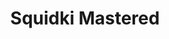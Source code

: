 ---
slug: squidki-mastered
title: Squidki Mastered
description: "Squidki Mastered is an exciting online game. Play for free directly in your browser!"
icon: /images/new_mods/Sprunki Mastered.png
url: https://wowtbc.net/sprunkin/mastered/index.html
previewImage: /images/new_mods/Sprunki Mastered.png
type: new mods

# SEO配置
seo:
  title: "Squidki Mastered - Play Free Online Game | Fun Browser Games"
  description: "Squidki Mastered - Play this fun online game for free in your browser. No download required!"
  ogImage: "/images/new_mods/Sprunki Mastered.png"
  keywords: "squidki-mastered, online game, browser game, free game, new mods game, play online"

videoUrls:
  - https://www.youtube.com/embed/example1
  - https://www.youtube.com/embed/example2

whyPlay:
  title: "Why Play Squidki Mastered?"
  items:
    - "Immersive Gameplay: Squidki Mastered offers an engaging and immersive gaming experience that will keep you entertained for hours"
    - "Challenging Levels: Test your skills with increasingly difficult challenges and obstacles"
    - "Beautiful Graphics: Enjoy stunning visuals and smooth animations that bring the game world to life"
    - "Regular Updates: New content and features are added regularly to keep the game fresh and exciting"
    - "Free to Play: Experience all the fun without spending a penny"
    - "Community Features: Connect with other players, share strategies, and compete for high scores"
    - "Cross-Platform: Play on any device with a web browser, no downloads required"

features:
  title: "Key Features of Squidki Mastered"
  image: "/images/new_mods/Sprunki Mastered.png"
  items:
    - "Intuitive Controls: Easy to learn controls make Squidki Mastered accessible for players of all skill levels"
    - "Multiple Game Modes: Enjoy various gameplay options that provide different challenges and experiences"
    - "Character Customization: Personalize your gaming experience with unique characters and items"
    - "Achievement System: Complete special tasks to earn rewards and recognition"
    - "Leaderboards: Compete with players worldwide and see who can achieve the highest scores"

characteristics:
  title: "Game Characteristics"
  image: "/images/new_mods/Sprunki Mastered.png"
  items:
    - "Genre: New mods game with elements of strategy and skill"
    - "Difficulty: Suitable for both casual gamers and those seeking a challenge"
    - "Play Time: Quick sessions or extended gameplay, depending on your preference"
    - "Art Style: Vibrant and engaging visuals that enhance the gaming experience"
    - "Sound Design: Immersive audio that complements the gameplay perfectly"

info: "Squidki Mastered is an exciting online game that offers players a unique and engaging gaming experience. With its intuitive controls, stunning visuals, and challenging gameplay, Squidki Mastered provides hours of entertainment for players of all ages and skill levels. Whether you're looking for a quick gaming session during a break or an extended play session, Squidki Mastered delivers an immersive experience that will keep you coming back for more. The game features multiple levels of increasing difficulty, ensuring that players are constantly challenged as they progress. With regular updates adding new content and features, Squidki Mastered remains fresh and exciting, providing endless entertainment options for its growing community of players."

howToPlayIntro: "Welcome to Squidki Mastered! This guide will walk you through the basics and help you master the game. Whether you're a beginner or looking to improve your skills, these tips and instructions will enhance your gaming experience."

howToPlaySteps:
  - title: "Getting Started"
    description: "Begin your Squidki Mastered adventure by familiarizing yourself with the controls. Use your keyboard or mouse to navigate through the game interface. The tutorial will guide you through the basic mechanics and help you understand the objectives."
  - title: "Understanding the Objectives"
    description: "In Squidki Mastered, your main goal is to progress through levels by completing specific objectives. Each level presents unique challenges that require different strategies and approaches."
  - title: "Mastering the Controls"
    description: "Practice using the controls to improve your precision and reaction time. Squidki Mastered requires quick reflexes and strategic thinking to overcome obstacles and defeat opponents."
  - title: "Utilizing Power-ups"
    description: "Collect power-ups throughout the game to enhance your abilities and overcome difficult challenges. Each power-up offers unique advantages that can be crucial for success."
  - title: "Developing Strategies"
    description: "As you progress in Squidki Mastered, develop effective strategies for different scenarios. Analyze patterns, anticipate challenges, and adapt your approach to maximize your performance."

faq:
  title: "Frequently Asked Questions about Squidki Mastered"
  items:
    - question: "Is Squidki Mastered free to play?"
      answer: "Yes, Squidki Mastered is completely free to play directly in your web browser. No downloads or purchases are required to enjoy the full game experience."
    - question: "Can I play Squidki Mastered on mobile devices?"
      answer: "Yes, Squidki Mastered is optimized for both desktop and mobile play. You can enjoy the game on any device with a web browser and internet connection."
    - question: "Are there any in-game purchases?"
      answer: "While Squidki Mastered is free to play, there may be optional in-game purchases available for cosmetic items or additional features that don't affect core gameplay."
    - question: "How often is Squidki Mastered updated?"
      answer: "The developers regularly update Squidki Mastered with new content, features, and improvements based on player feedback and game performance."
    - question: "Can I play Squidki Mastered offline?"
      answer: "Currently, Squidki Mastered requires an internet connection to play as it's a browser-based online game."
    - question: "Is Squidki Mastered suitable for children?"
      answer: "Yes, Squidki Mastered is designed to be family-friendly and suitable for players of all ages."
    - question: "How do I report bugs or issues?"
      answer: "If you encounter any problems while playing Squidki Mastered, you can report them through the game's support page or contact the developers directly through their website."
    - question: "Still Have Questions?"
      answer: "If you have additional questions about Squidki Mastered that aren't covered in this FAQ, please visit our support center or contact our customer service team for assistance."
---
